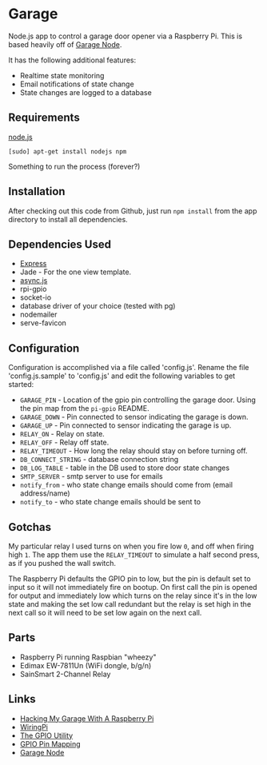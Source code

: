 # Garage

Node.js app to control a garage door opener via a Raspberry Pi. This is based heavily off of [Garage Node](https://github.com/brentnycum/garage-node).

It has the following additional features:

 * Realtime state monitoring
 * Email notifications of state change
 * State changes are logged to a database

## Requirements

[node.js](http://nodejs.org/)

``` shell
[sudo] apt-get install nodejs npm
```

Something to run the process (forever?)

## Installation

After checking out this code from Github, just run `npm install` from the app directory to install all dependencies.

## Dependencies Used

 * [Express](http://expressjs.com/)
 * Jade - For the one view template.
 * [async.js](https://github.com/caolan/async)
 * rpi-gpio
 * socket-io
 * database driver of your choice (tested with pg)
 * nodemailer
 * serve-favicon

## Configuration

Configuration is accomplished via a file called 'config.js'. Rename the file 'config.js.sample' to 'config.js' and edit
the following variables to get started:

 * `GARAGE_PIN` - Location of the gpio pin controlling the garage door. Using the pin map from the `pi-gpio` README.
 * `GARAGE_DOWN` - Pin connected to sensor indicating the garage is down.
 * `GARAGE_UP` - Pin connected to sensor indicating the garage is up. 
 * `RELAY_ON` - Relay on state.
 * `RELAY_OFF` - Relay off state.
 * `RELAY_TIMEOUT` - How long the relay should stay on before turning off.
 * `DB_CONNECT_STRING` - database connection string
 * `DB_LOG_TABLE` - table in the DB used to store door state changes
 * `SMTP_SERVER` - smtp server to use for emails
 * `notify_from` - who state change emails should come from (email address/name)
 * `notify_to` - who state change emails should be sent to

## Gotchas

My particular relay I used turns on when you fire low `0`, and off when firing high `1`. The app them use the `RELAY_TIMEOUT` to simulate a half second press, as if you pushed the wall switch.

The Raspberry Pi defaults the GPIO pin to low, but the pin is default set to input so it will not immediately fire on bootup. On first call the pin is opened for output and immediately low which turns on the relay since it's in the low state and making the set low call redundant but the relay is set high in the next call so it will need to be set low again on the next call.

## Parts

 * Raspberry Pi running Raspbian "wheezy"
 * Edimax EW-7811Un (WiFi dongle, b/g/n)
 * SainSmart 2-Channel Relay

## Links

 * [Hacking My Garage With A Raspberry Pi](http://itsbrent.net/2013/03/hacking-my-garage-with-a-raspberry-pi/)
 * [WiringPi](https://projects.drogon.net/raspberry-pi/wiringpi/)
 * [The GPIO Utility](https://projects.drogon.net/raspberry-pi/wiringpi/the-gpio-utility/)
 * [GPIO Pin Mapping](https://projects.drogon.net/raspberry-pi/wiringpi/pins/)
 * [Garage Node](https://github.com/brentnycum/garage-node)
